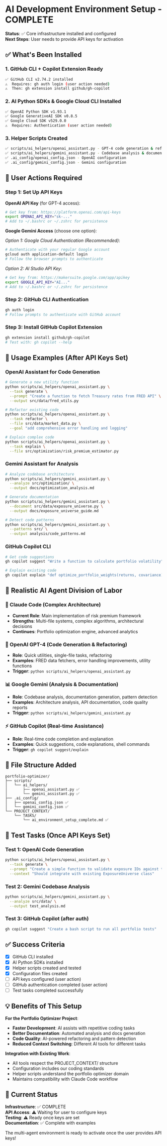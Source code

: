 # AI Development Environment Setup - COMPLETE

**Status**: ✅ Core infrastructure installed and configured  
**Next Steps**: User needs to provide API keys for activation

## ✅ What's Been Installed

### 1. GitHub CLI + Copilot Extension Ready
```bash
✅ GitHub CLI v2.74.2 installed
⚠️  Requires: gh auth login (user action needed)
⚠️  Then: gh extension install github/gh-copilot
```

### 2. AI Python SDKs & Google Cloud CLI Installed
```bash
✅ OpenAI Python SDK v1.93.1
✅ Google GenerativeAI SDK v0.8.5
✅ Google Cloud SDK v529.0.0
⚠️  Requires: Authentication (user action needed)
```

### 3. Helper Scripts Created
```bash
✅ scripts/ai_helpers/openai_assistant.py - GPT-4 code generation & refactoring
✅ scripts/ai_helpers/gemini_assistant.py - Codebase analysis & documentation
✅ .ai_config/openai_config.json - OpenAI configuration
✅ .ai_config/gemini_config.json - Gemini configuration
```

## 🔑 User Actions Required

### Step 1: Set Up API Keys

**OpenAI API Key** (for GPT-4 access):
```bash
# Get key from: https://platform.openai.com/api-keys
export OPENAI_API_KEY="sk-..."
# Add to ~/.bashrc or ~/.zshrc for persistence
```

**Google Gemini Access** (choose one option):

*Option 1: Google Cloud Authentication (Recommended)*:
```bash
# Authenticate with your regular Google account
gcloud auth application-default login
# Follow the browser prompts to authenticate
```

*Option 2: AI Studio API Key*:
```bash
# Get key from: https://makersuite.google.com/app/apikey
export GOOGLE_API_KEY="AI..."
# Add to ~/.bashrc or ~/.zshrc for persistence
```

### Step 2: GitHub CLI Authentication
```bash
gh auth login
# Follow prompts to authenticate with GitHub account
```

### Step 3: Install GitHub Copilot Extension
```bash
gh extension install github/gh-copilot
# Test with: gh copilot --help
```

## 🚀 Usage Examples (After API Keys Set)

### OpenAI Assistant for Code Generation
```bash
# Generate a new utility function
python scripts/ai_helpers/openai_assistant.py \
  --task generate \
  --prompt "Create a function to fetch Treasury rates from FRED API" \
  --output src/data/fred_utils.py

# Refactor existing code
python scripts/ai_helpers/openai_assistant.py \
  --task refactor \
  --file src/data/market_data.py \
  --goal "add comprehensive error handling and logging"

# Explain complex code
python scripts/ai_helpers/openai_assistant.py \
  --task explain \
  --file src/optimization/risk_premium_estimator.py
```

### Gemini Assistant for Analysis
```bash
# Analyze codebase architecture
python scripts/ai_helpers/gemini_assistant.py \
  --analyze src/optimization/ \
  --output docs/optimization_analysis.md

# Generate documentation
python scripts/ai_helpers/gemini_assistant.py \
  --document src/data/exposure_universe.py \
  --output docs/exposure_universe_guide.md

# Detect code patterns
python scripts/ai_helpers/gemini_assistant.py \
  --patterns src/ \
  --output analysis/code_patterns.md
```

### GitHub Copilot CLI
```bash
# Get code suggestions
gh copilot suggest "Write a function to calculate portfolio volatility"

# Explain existing code
gh copilot explain "def optimize_portfolio_weights(returns, covariance):"
```

## 🎯 Realistic AI Agent Division of Labor

### 🧠 Claude Code (Complex Architecture)
- **Current Role**: Main implementation of risk premium framework
- **Strengths**: Multi-file systems, complex algorithms, architectural decisions
- **Continues**: Portfolio optimization engine, advanced analytics

### 🚀 OpenAI GPT-4 (Code Generation & Refactoring)
- **Role**: Quick utilities, single-file tasks, refactoring
- **Examples**: FRED data fetchers, error handling improvements, utility functions
- **Trigger**: `python scripts/ai_helpers/openai_assistant.py`

### 📊 Google Gemini (Analysis & Documentation) 
- **Role**: Codebase analysis, documentation generation, pattern detection
- **Examples**: Architecture analysis, API documentation, code quality reports
- **Trigger**: `python scripts/ai_helpers/gemini_assistant.py`

### ⚡ GitHub Copilot (Real-time Assistance)
- **Role**: Real-time code completion and explanation
- **Examples**: Quick suggestions, code explanations, shell commands
- **Trigger**: `gh copilot suggest/explain`

## 📁 File Structure Added

```
portfolio-optimizer/
├── scripts/
│   └── ai_helpers/
│       ├── openai_assistant.py ✅
│       └── gemini_assistant.py ✅
├── .ai_config/
│   ├── openai_config.json ✅
│   └── gemini_config.json ✅
└── PROJECT_CONTEXT/
    └── TASKS/
        └── ai_environment_setup_complete.md ✅
```

## 🔬 Test Tasks (Once API Keys Set)

### Test 1: OpenAI Code Generation
```bash
python scripts/ai_helpers/openai_assistant.py \
  --task generate \
  --prompt "Create a simple function to validate exposure IDs against the universe" \
  --context "Should integrate with existing ExposureUniverse class"
```

### Test 2: Gemini Codebase Analysis  
```bash
python scripts/ai_helpers/gemini_assistant.py \
  --analyze src/data/ \
  --output test_analysis.md
```

### Test 3: GitHub Copilot (after auth)
```bash
gh copilot suggest "Create a bash script to run all portfolio tests"
```

## ✅ Success Criteria

- [x] GitHub CLI installed
- [x] AI Python SDKs installed  
- [x] Helper scripts created and tested
- [x] Configuration files created
- [ ] API keys configured (user action)
- [ ] GitHub authentication completed (user action)
- [ ] Test tasks completed successfully

## 💡 Benefits of This Setup

**For the Portfolio Optimizer Project**:
- **Faster Development**: AI assists with repetitive coding tasks
- **Better Documentation**: Automated analysis and docs generation
- **Code Quality**: AI-powered refactoring and pattern detection
- **Reduced Context Switching**: Different AI tools for different tasks

**Integration with Existing Work**:
- All tools respect the PROJECT_CONTEXT/ structure
- Configuration includes our coding standards
- Helper scripts understand the portfolio optimizer domain
- Maintains compatibility with Claude Code workflow

## 🚦 Current Status

**Infrastructure**: ✅ COMPLETE  
**API Access**: ⚠️ Waiting for user to configure keys  
**Testing**: ⚠️ Ready once keys are set  
**Documentation**: ✅ Complete with examples  

The multi-agent environment is ready to activate once the user provides API keys!